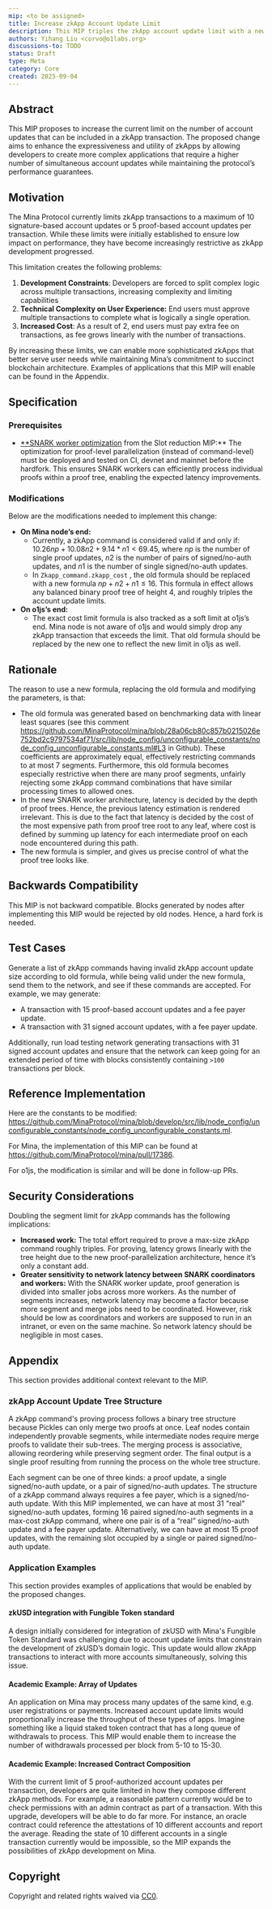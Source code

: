 ```yaml
---
mip: <to be assigned>
title: Increase zkApp Account Update Limit
description: This MIP triples the zkApp account update limit with a new simple rule (np + n2 + n1 ≤ 16), requiring a hard fork and enabling more complex, efficient zkApps.
authors: Yihang Liu <corvo@o1labs.org>
discussions-to: TODO
status: Draft
type: Meta
category: Core
created: 2025-09-04
---
```


## Abstract

This MIP proposes to increase the current limit on the number of account updates that can be included in a zkApp transaction. The proposed change aims to enhance the expressiveness and utility of zkApps by allowing developers to create more complex applications that require a higher number of simultaneous account updates while maintaining the protocol’s performance guarantees.

## Motivation

The Mina Protocol currently limits zkApp transactions to a maximum of 10 signature-based account updates or 5 proof-based account updates per transaction. While these limits were initially established to ensure low impact on performance, they have become increasingly restrictive as zkApp development progressed.

This limitation creates the following problems:

1. **Development Constraints**: Developers are forced to split complex logic across multiple transactions, increasing complexity and limiting capabilities
2. **Technical Complexity on User Experience:** End users must approve multiple transactions to complete what is logically a single operation.
3. **Increased Cost**: As a result of 2, end users must pay extra fee on transactions, as fee grows linearly with the number of transactions. 

By increasing these limits, we can enable more sophisticated zkApps that better serve user needs while maintaining Mina’s commitment to succinct blockchain architecture. Examples of applications that this MIP will enable can be found in the Appendix.

## Specification

### Prerequisites

- [**SNARK worker optimization](https://github.com/MinaProtocol/MIPs/blob/georgeee/mip-0006-slot-reduction-90s/MIPS/mip-0006-slot-reduction-90s.md#snark-worker-optimization) from the Slot reduction MIP:** The optimization for proof-level parallelization (instead of command-level) must be deployed and tested on CI, devnet and mainnet before the hardfork. This ensures SNARK workers can efficiently process individual proofs within a proof tree, enabling the expected latency improvements.

### Modifications

Below are the modifications needed to implement this change: 

- **On Mina node’s end:**
    - Currently, a zkApp command is considered valid if and only if: $10.26np + 10.08n2 + 9.14*n1 < 69.45$, where $np$ is the number of single proof updates, $n2$ is the number of pairs of signed/no-auth updates, and  $n1$ is the number of single signed/no-auth updates.
    - In `Zkapp_command.zkapp_cost` , the old formula should be replaced with a new formula $np + n2 + n1 \le 16$. This formula in effect allows any balanced binary proof tree of height 4, and roughly triples the account update limits.
- **On o1js’s end:**
    - The exact cost limit formula is also tracked as a soft limit at o1js’s end. Mina node is not aware of o1js and would simply drop any zkApp transaction that exceeds the limit. That old formula should be replaced by the new one to reflect the new limit in o1js as well.

## Rationale

The reason to use a new formula, replacing the old formula and modifying the parameters, is that:

- The old formula was generated based on benchmarking data with linear least squares (see this comment https://github.com/MinaProtocol/mina/blob/28a06cb80c857b0215026e752bd2c9797534af71/src/lib/node_config/unconfigurable_constants/node_config_unconfigurable_constants.ml#L3 in Github). These coefficients are approximately equal, effectively restricting commands to at most 7 segments. Furthermore, this old formula becomes especially restrictive when there are many proof segments, unfairly rejecting some zkApp command combinations that have similar processing times to allowed ones.
- In the new SNARK worker architecture, latency is decided by the depth of proof trees. Hence, the previous latency estimation is rendered irrelevant. This is due to the fact that latency is decided by the cost of the most expensive path from proof tree root to any leaf, where cost is defined by summing up latency for each intermediate proof on each node encountered during this path.
- The new formula is simpler, and gives us precise control of what the proof tree looks like.

## Backwards Compatibility

This MIP is not backward compatible. Blocks generated by nodes after implementing this MIP would be rejected by old nodes. Hence, a hard fork is needed. 


## Test Cases

Generate a list of zkApp commands having invalid zkApp account update size according to old formula, while being valid under the new formula, send them to the network, and see if these commands are accepted. For example, we may generate:

- A transaction with 15 proof-based account updates and a fee payer update.
- A transaction with 31 signed account updates, with a fee payer update.

Additionally, run load testing network generating transactions with 31 signed account updates and ensure that the network can keep going for an extended period of time with blocks consistently containing `>100` transactions per block.

## Reference Implementation

Here are the constants to be modified: https://github.com/MinaProtocol/mina/blob/develop/src/lib/node_config/unconfigurable_constants/node_config_unconfigurable_constants.ml.

For Mina, the implementation of this MIP can be found at https://github.com/MinaProtocol/mina/pull/17386.

For o1js, the modification is similar and will be done in follow-up PRs.

## Security Considerations

Doubling the segment limit for zkApp commands has the following implications:

- **Increased work:** The total effort required to prove a max-size zkApp command roughly triples. For proving, latency grows linearly with the tree height due to the new proof-parallelization architecture, hence it’s only a constant add.
- **Greater sensitivity to network latency between SNARK coordinators and workers:** With the SNARK worker update, proof generation is divided into smaller jobs across more workers. As the number of segments increases, network latency may become a factor because more segment and merge jobs need to be coordinated. However, risk should be low as coordinators and workers are supposed to run in an intranet, or even on the same machine. So network latency should be negligible in most cases.

## Appendix

This section provides additional context relevant to the MIP.

### zkApp Account Update Tree Structure

A zkApp command's proving process follows a binary tree structure because Pickles can only merge two proofs at once. Leaf nodes contain independently provable segments, while intermediate nodes require merge proofs to validate their sub-trees. The merging process is associative, allowing reordering while preserving segment order. The final output is a single proof resulting from running the process on the whole tree structure.

Each segment can be one of three kinds: a proof update, a single signed/no-auth update, or a pair of signed/no-auth updates. The structure of a zkApp command always requires a fee payer, which is a signed/no-auth update. With this MIP implemented, we can have at most 31 "real" signed/no-auth updates, forming 16 paired signed/no-auth segments in a max-cost zkApp command, where one pair is of a “real” signed/no-auth update and a fee payer update. Alternatively, we can have at most 15 proof updates, with the remaining slot occupied by a single or paired signed/no-auth update.

### Application Examples

This section provides examples of applications that would be enabled by the proposed changes.

#### zkUSD integration with Fungible Token standard

A design initially considered for integration of zkUSD with Mina's Fungible Token Standard was challenging due to account update limits that constrain the development of zkUSD’s domain logic. This update would allow zkApp transactions to interact with more accounts simultaneously, solving this issue.

#### Academic Example: Array of Updates

An application on Mina may process many updates of the same kind, e.g. user registrations or payments. Increased account update limits would proportionally increase the throughput of these types of apps. Imagine something like a liquid staked token contract that has a long queue of withdrawals to process. This MIP would enable them to increase the number of withdrawals processed per block from 5-10 to 15-30.

#### Academic Example: Increased Contract Composition

With the current limit of 5 proof-authorized account updates per transaction, developers are quite limited in how they compose different zkApp methods. For example, a reasonable pattern currently would be to check permissions with an admin contract as part of a transaction. With this upgrade, developers will be able to do far more. For instance, an oracle contract could reference the attestations of 10 different accounts and report the average. Reading the state of 10 different accounts in a single transaction currently would be impossible, so the MIP expands the possibilities of zkApp development on Mina.

## Copyright

Copyright and related rights waived via [CC0](https://creativecommons.org/publicdomain/zero/1.0/).
